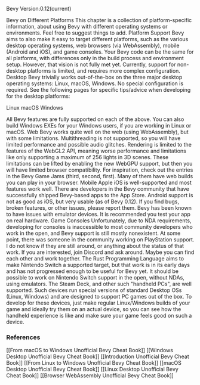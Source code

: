 Bevy Version:0.12(current)


Bevy on Different Platforms
This chapter is a collection of platform-specific information, about using
Bevy with different operating systems or environments.
Feel free to suggest things to add.
Platform Support
Bevy aims to also make it easy to target different platforms, such as the
various desktop operating systems, web browsers (via WebAssembly), mobile
(Android and iOS), and game consoles. Your Bevy code can be the same for all
platforms, with differences only in the build process and environment setup.
However, that vision is not fully met yet. Currently, support for non-desktop
platforms is limited, and requires more complex configuration.
Desktop
Bevy trivially works out-of-the-box on the three major desktop operating
systems: Linux, macOS, Windows. No special configuration is required.
See the following pages for specific tips/advice when developing for the
desktop platforms:

Linux
macOS
Windows

All Bevy features are fully supported on each of the above.
You can also build Windows EXEs for your Windows users, if you are working
in Linux or macOS.
Web
Bevy works quite well on the web (using WebAssembly),
but with some limitations.
Multithreading is not supported, so you will have limited performance and
possible audio glitches. Rendering is limited to the features of the WebGL2
API, meaning worse performance and limitations like only supporting a maximum
of 256 lights in 3D scenes. These limitations can be lifted by enabling the
new WebGPU support, but then you will have limited browser compatibility.
For inspiration, check out the entries in the Bevy Game Jams
(third, second, first). Many
of them have web builds you can play in your browser.
Mobile
Apple iOS is well-supported and most features work well. There are developers
in the Bevy community that have successfully shipped Bevy-based apps to the
App Store.
Android support is not as good as iOS, but very usable (as of Bevy 0.12). If
you find bugs, broken features, or other issues, please report them.
Bevy has been known to have issues with emulator devices. It is recommended
you test your app on real hardware.
Game Consoles
Unfortunately, due to NDA requirements, developing for consoles is inaccessible
to most community developers who work in the open, and Bevy support is still
mostly nonexistent.
At some point, there was someone in the community working on PlayStation
support. I do not know if they are still around, or anything about the
status of that work. If you are interested, join Discord
and ask around. Maybe you can find each other and work together.
The Rust Programming Language aims to make Nintendo Switch a supported target,
but that work is in its early days and has not progressed enough to be useful
for Bevy yet. It should be possible to work on Nintendo Switch support in
the open, without NDAs, using emulators.
The Steam Deck, and other such "handheld PCs", are well supported. Such
devices run special versions of standard Desktop OSs (Linux, Windows) and are
designed to support PC games out of the box. To develop for these devices,
just make regular Linux/Windows builds of your game and ideally try them on
an actual device, so you can see how the handheld experience is like and make
sure your game feels good on such a device.

### References
[[From macOS to Windows  Unofficial Bevy Cheat Book]] [[Windows Desktop  Unofficial Bevy Cheat Book]] [[Introduction  Unofficial Bevy Cheat Book]] [[From Linux to Windows  Unofficial Bevy Cheat Book]] [[macOS Desktop  Unofficial Bevy Cheat Book]] [[Linux Desktop  Unofficial Bevy Cheat Book]] [[Browser WebAssembly  Unofficial Bevy Cheat Book]] 
